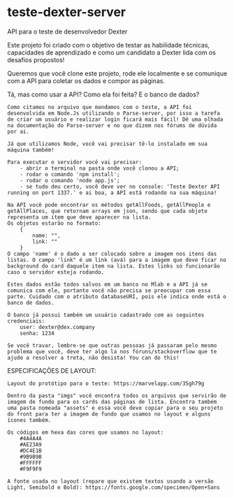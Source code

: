 # teste-dexter-server

API para o teste de desenvolvedor Dexter

Este projeto foi criado com o objetivo de testar as habilidade técnicas, capacidades de aprendizado e como um candidato a Dexter lida com os desafios propostos! 

Queremos que você clone este projeto, rode ele localmente e se comunique com a API para coletar os dados e compor as páginas. 

Tá, mas como usar a API? Como ela foi feita? E o banco de dados? 

    Como citamos no arquivo que mandamos com o teste, a API foi desenvolvida em Node.Js utilizando o Parse-server, por isso a tarefa de criar um usuário e realizar login ficará mais fácil! Dê uma olhada na documentação do Parse-server e no que dizem nos fórums de dúvida por ai. 
    
    Já que utilizamos Node, você vai precisar tê-lo instalado em sua máquina também! 
    
    Para executar o servidor você vai precisar:
        - abrir o terminal na pasta onde você clonou a API;
        - rodar o comando 'npm install';
        - rodar o comando 'node app.js';
        - se tudo deu certo, você deve ver no console: 'Teste Dexter API running on port 1337.' e ai boa, a API está rodando na sua máquina!

    Na API você pode encontrar os métodos getAllFoods, getAllPeople e getAllPlaces, que retornam arrays em json, sendo que cada objeto representa um item que deve aparecer na lista. 
    Os objetos estarão no formato:
        {
            name: "",
            link: ""
        } 
    O campo 'name' é o dado a ser colocado sobre a imagem nos itens das listas. O campo 'link" é um link (avá) para a imagem que deve ficar no background do card daquele item na lista. Estes links só funcionarão caso o servidor esteja rodando. 

    Estes dados estão todos salvos em um banco no Mlab e a API já se comunica com ele, portanto você não precisa se preocupar com essa parte. Cuidado com o atributo databaseURI, pois ele indica onde está o banco de dados.

    O banco já possui também um usuário cadastrado com as seguintes credenciais:
        user: dexter@dex.company
        senha: 1234

    Se você travar, lembre-se que outras pessoas já passaram pelo mesmo problema que você, deve ter algo la nos fóruns/stackoverflow que te ajude a resolver a treta, não desista! You can do this!


ESPECIFICAÇÕES DE LAYOUT:

    Layout do protótipo para o teste: https://marvelapp.com/35gh79g 

    Dentro da pasta "imgs" você encontra todos os arquivos que servirão de imagem de fundo para os cards das páginas de lista. Encontra também uma pasta nomeada "assets" e essa você deve copiar para o seu projeto do front para ter a imagem de fundo que usamos no layout e alguns ícones também. 

    Os códigos em hexa das cores que usamos no layout:
        #4A4A4A
        #AE23A9
        #DC4E1B
        #9B9B9B
        #FFFFFF
        #F9F9F9
    
    A fonte usada no layout (repare que existem textos usando a versão Light, Semibold e Bold): https://fonts.google.com/specimen/Open+Sans

 
